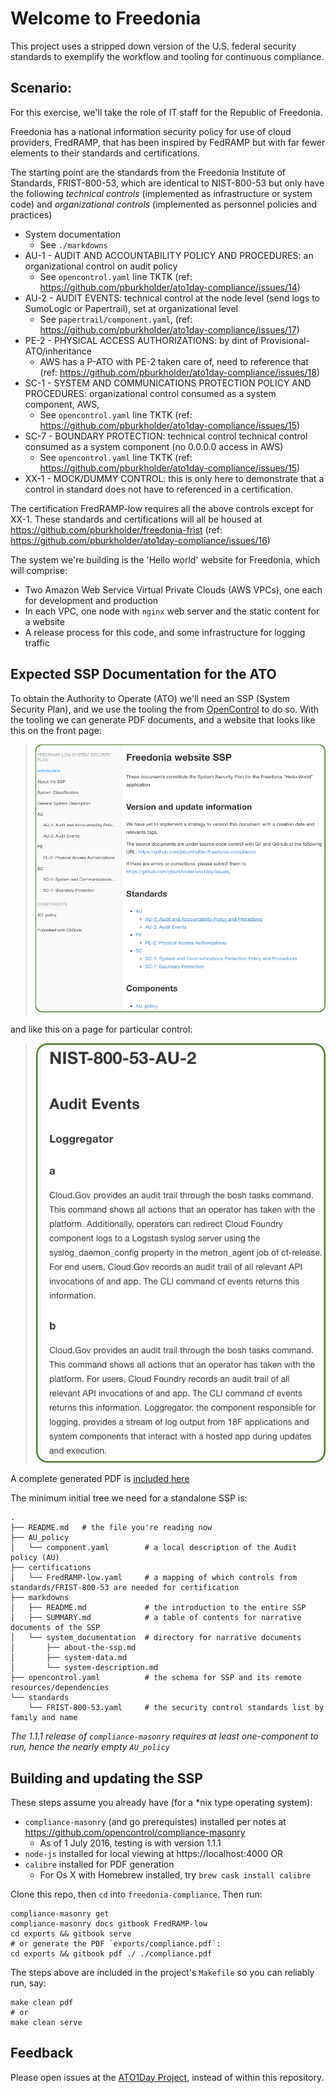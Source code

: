 Welcome to Freedonia
====================

This project uses a stripped down version of the U.S. federal security standards to exemplify the workflow and tooling for continuous compliance.

Scenario:
--------

For this exercise, we'll take the role of IT staff for the Republic of Freedonia.

Freedonia has a national information security policy for use of cloud providers, FredRAMP, that has been inspired by FedRAMP but with far fewer elements to their standards and certifications.

The starting point are the standards from the Freedonia Institute of Standards, FRIST-800-53, which are identical to NIST-800-53 but only have the following _technical controls_ (implemented as infrastructure or system code) and _organizational controls_ (implemented as personnel policies and practices)

* System documentation
  * See `./markdowns`
* AU-1 - AUDIT AND ACCOUNTABILITY POLICY AND PROCEDURES: an organizational control on audit policy
  * See `opencontrol.yaml` line TKTK (ref: https://github.com/pburkholder/ato1day-compliance/issues/14)
* AU-2 - AUDIT EVENTS: technical control at the node level (send logs to SumoLogic or Papertrail), set at organizational level
  * See `papertrail/component.yaml`, (ref: https://github.com/pburkholder/ato1day-compliance/issues/17)
* PE-2 - PHYSICAL ACCESS AUTHORIZATIONS: by dint of Provisional-ATO/inheritance
  * AWS has a P-ATO with PE-2 taken care of, need to reference that (ref: https://github.com/pburkholder/ato1day-compliance/issues/18)
* SC-1 - SYSTEM AND COMMUNICATIONS PROTECTION POLICY AND PROCEDURES: organizational control consumed as a system component, AWS,
  * See `opencontrol.yaml` line TKTK (ref: https://github.com/pburkholder/ato1day-compliance/issues/15)
* SC-7 - BOUNDARY PROTECTION: technical control technical control consumed as a system component (no 0.0.0.0 access in AWS)
  * See `opencontrol.yaml` line TKTK (ref: https://github.com/pburkholder/ato1day-compliance/issues/15)
* XX-1 - MOCK/DUMMY CONTROL: this is only here to demonstrate that a control in standard does not have to referenced in a certification.

The certification FredRAMP-low requires all the above controls except for XX-1. These standards and certifications will all be housed at https://github.com/pburkholder/freedonia-frist (ref: https://github.com/pburkholder/ato1day-compliance/issues/16)

The system we're building is the 'Hello world' website for Freedonia, which will comprise:
- Two Amazon Web Service Virtual Private Clouds (AWS VPCs),
one each for development and production
- In each VPC, one node with `nginx` web server and the static content for a website
- A release process for this code, and some infrastructure for logging traffic

Expected SSP Documentation for the ATO
--------------------------------------

To obtain the Authority to Operate (ATO) we'll need an SSP (System Security Plan), and we use the tooling the from [OpenControl](https://github.com/opencontrol) to do so. With the tooling we can generate PDF documents, and a website that looks like this on the front page:

> ![frontpage](./assets/frontpage.png)

and like this on a page for particular control:

> ![detailpage](./assets/detailpage.png)

A complete generated PDF is [included here](./assets/example.pdf)

The minimum initial tree we need for a standalone SSP is:

```
.
├── README.md   # the file you're reading now
├── AU_policy
│   └── component.yaml        # a local description of the Audit policy (AU)
├── certifications
│   └── FredRAMP-low.yaml     # a mapping of which controls from standards/FRIST-800-53 are needed for certification
├── markdowns         
│   ├── README.md             # the introduction to the entire SSP
│   ├── SUMMARY.md            # a table of contents for narrative documents of the SSP
│   └── system_documentation  # directory for narrative documents
│       ├── about-the-ssp.md
│       ├── system-data.md
│       └── system-description.md
├── opencontrol.yaml          # the schema for SSP and its remote resources/dependencies
└── standards
    └── FRIST-800-53.yaml     # the security control standards list by family and name
```

*The 1.1.1 release of `compliance-masonry` requires at least one-component to run, hence the nearly empty `AU_policy`*

Building and updating the SSP
-----------------------------

These steps assume you already have (for a \*nix type operating system):
- `compliance-masonry` (and go prerequistes) installed per notes at https://github.com/opencontrol/compliance-masonry
  - As of 1 July 2016, testing is with version 1.1.1
- `node-js` installed for local viewing at https://localhost:4000 OR
- `calibre` installed for PDF generation
  -  For Os X with Homebrew installed, try `brew cask install calibre`

Clone this repo, then `cd` into `freedonia-compliance`.  Then run:

```
compliance-masonry get
compliance-masonry docs gitbook FredRAMP-low
cd exports && gitbook serve
# or generate the PDF `exports/compliance.pdf`:
cd exports && gitbook pdf ./ ./compliance.pdf
```

The steps above are included in the project's `Makefile` so you can reliably run, say:

```
make clean pdf
# or
make clean serve
```

Feedback
--------

Please open issues at the [ATO1Day
Project](https://github.com/pburkholder/ato1day-compliance/issues), instead of within this repository.
